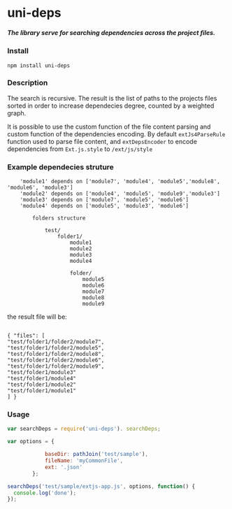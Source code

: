 # uni-deps

##### The library serve for searching dependencies across the project files.

### Install
```
npm install uni-deps
```
### Description

The search is recursive. The result is the list of paths to the projects files sorted
in order to increase dependecies degree, counted by a weighted graph.

It is possible to use the custom function of the file content  parsing and custom function of the dependencies encoding. 
By default `extJs4ParseRule` function used to parse file content, and `extDepsEncoder` to encode dependencies from
`Ext.js.style` to `/ext/js/style`

### Example dependecies struture


        'module1' depends on ['module7', 'module4', 'module5','module8', 'module6', 'module3']
        'module2' depends on ['module4', 'module5', 'module9','module3']
        'module3' depends on ['module7', 'module5', 'module6']
        'module4' depends on ['module5', 'module3', 'module6']


```
        folders structure
            
            test/
                folder1/
                    module1
                    module2
                    module3
                    module4
            
                    folder/
                        module5
                        module6
                        module7
                        module8
                        module9
```
the result file will be:

```

{ "files": [ 
"test/folder1/folder2/module7",
"test/folder1/folder2/module5",
"test/folder1/folder2/module8",
"test/folder1/folder2/module6",
"test/folder1/folder2/module9",
"test/folder1/module3"
"test/folder1/module4"
"test/folder1/module2"
"test/folder1/module1"
] }
```


### Usage

```js
var searchDeps = require('uni-deps'). searchDeps;

var options = {

            baseDir: pathJoin('test/sample'),
            fileName: 'myCommonFile',
            ext: '.json'
        };

searchDeps('test/sample/extjs-app.js', options, function() {
  console.log('done');
});
```
